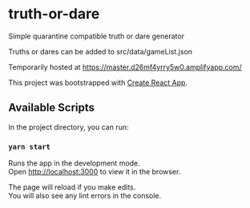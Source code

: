 # truth-or-dare
Simple quarantine compatible truth or dare generator 

Truths or dares can be added to src/data/gameList.json 

Temporarily hosted at https://master.d26mf4yrry5w0.amplifyapp.com/ 

This project was bootstrapped with [Create React App](https://github.com/facebook/create-react-app).

## Available Scripts

In the project directory, you can run:

### `yarn start`

Runs the app in the development mode.<br />
Open [http://localhost:3000](http://localhost:3000) to view it in the browser.

The page will reload if you make edits.<br />
You will also see any lint errors in the console.
